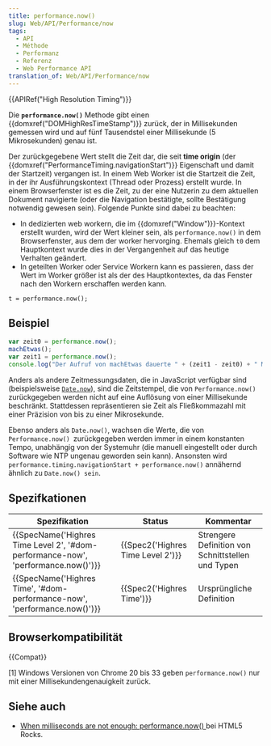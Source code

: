 ```yaml
---
title: performance.now()
slug: Web/API/Performance/now
tags:
  - API
  - Méthode
  - Performanz
  - Referenz
  - Web Performance API
translation_of: Web/API/Performance/now
---
```

{{APIRef("High Resolution Timing")}}

Die **`performance.now()`** Methode gibt einen {{domxref("DOMHighResTimeStamp")}} zurück, der in Millisekunden gemessen wird und auf fünf Tausendstel einer Millisekunde (5 Mikrosekunden) genau ist.

Der zurückgegebene Wert stellt die Zeit dar, die seit **time origin** (der {{domxref("PerformanceTiming.navigationStart")}} Eigenschaft und damit der Startzeit) vergangen ist. In einem Web Worker ist die Startzeit die Zeit, in der ihr Ausführungskontext (Thread oder Prozess) erstellt wurde. In einem Browserfenster ist es die Zeit, zu der eine Nutzerin zu dem aktuellen Dokument navigierte (oder die Navigation bestätigte, sollte Bestätigung notwendig gewesen sein). Folgende Punkte sind dabei zu beachten:

- In dedizierten web workern, die im {{domxref("Window")}}-Kontext erstellt wurden, wird der Wert kleiner sein, als `performance.now()` in dem Browserfenster, aus dem der worker hervorging. Ehemals gleich `t0` dem Hauptkontext wurde dies in der Vergangenheit auf das heutige Verhalten geändert.
- In geteilten Worker oder Service Workern kann es passieren, dass der Wert im Worker größer ist als der des Hauptkontextes, da das Fenster nach den Workern erschaffen werden kann.

<!---->

    t = performance.now();

## Beispiel

```js
var zeit0 = performance.now();
machEtwas();
var zeit1 = performance.now();
console.log("Der Aufruf von machEtwas dauerte " + (zeit1 - zeit0) + " Millisekunden.");
```

Anders als andere Zeitmessungsdaten, die in JavaScript verfügbar sind (beispielsweise [`Date.now`](/de/docs/JavaScript/Reference/Global_Objects/Date/now)), sind die Zeitstempel, die von `Performance.now()` zurückgegeben werden nicht auf eine Auflösung von einer Millisekunde beschränkt. Stattdessen repräsentieren sie Zeit als Fließkommazahl mit einer Präzision von bis zu einer Mikrosekunde.

Ebenso anders als `Date.now()`, wachsen die Werte, die von `Performance.now() `zurückgegeben werden immer in einem konstanten Tempo, unabhängig von der Systemuhr (die manuell eingestellt oder durch Software wie NTP ungenau geworden sein kann). Ansonsten wird `performance.timing.navigationStart + performance.now()` annähernd ähnlich zu `Date.now() sein`.

## Spezifkationen

| Spezifikation                                                                                                | Status                                       | Kommentar                                         |
| ------------------------------------------------------------------------------------------------------------ | -------------------------------------------- | ------------------------------------------------- |
| {{SpecName('Highres Time Level 2', '#dom-performance-now', 'performance.now()')}} | {{Spec2('Highres Time Level 2')}} | Strengere Definition von Schnittstellen und Typen |
| {{SpecName('Highres Time', '#dom-performance-now', 'performance.now()')}}             | {{Spec2('Highres Time')}}             | Ursprüngliche Definition                          |

## Browserkompatibilität

{{Compat}}

\[1] Windows Versionen von Chrome 20 bis 33 geben `performance.now()` nur mit einer Millisekundengenauigkeit zurück.

## Siehe auch

- [When milliseconds are not enough: performance.now() ](http://updates.html5rocks.com/2012/08/When-milliseconds-are-not-enough-performance-now)bei HTML5 Rocks.
